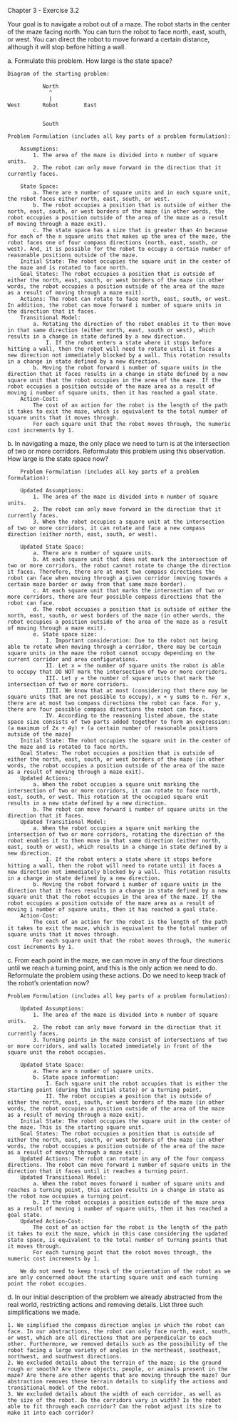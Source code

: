 Chapter 3 - Exercise 3.2

Your goal is to navigate a robot out of a maze. The robot starts in the center of the maze
facing north. You can turn the robot to face north, east, south, or west. You can direct the
robot to move forward a certain distance, although it will stop before hitting a wall.

a. Formulate this problem. How large is the state space?

    Diagram of the starting problem:

               North
                 ^
                 |
    West       Robot        East


               South

    Problem Formulation (includes all key parts of a problem formulation):

        Assumptions: 
            1. The area of the maze is divided into n number of square units.
            2. The robot can only move forward in the direction that it currently faces.
    
        State Space: 
            a. There are n number of square units and in each square unit, the robot faces either north, east, south, or west.
            b. The robot occupies a position that is outside of either the north, east, south, or west borders of the maze (in other words, the robot occupies a position outside of the area of the maze as a result of moving through a maze exit).
            c. The state space has a size that is greater than 4n because for each of the n square units that makes up the area of the maze, the robot faces one of four compass directions (north, east, south, or west). And, it is possible for the robot to occupy a certain number of reasonable positions outside of the maze.
        Initial State: The robot occupies the square unit in the center of the maze and is rotated to face north.
        Goal States: The robot occupies a position that is outside of either the north, east, south, or west borders of the maze (in other words, the robot occupies a position outside of the area of the maze as a result of moving through a maze exit).
        Actions: The robot can rotate to face north, east, south, or west. In addition, the robot can move forward i number of square units in the direction that it faces.
        Transitional Model: 
            a. Rotating the direction of the robot enables it to then move in that same direction (either north, east, south or west), which results in a change in state defined by a new direction.
                I. If the robot enters a state where it stops before hitting a wall, then the robot will need to rotate until it faces a new direction not immediately blocked by a wall. This rotation results in a change in state defined by a new direction.
            b. Moving the robot forward i number of square units in the direction that it faces results in a change in state defined by a new square unit that the robot occupies in the area of the maze. If the robot occupies a position outside of the maze area as a result of moving i number of square units, then it has reached a goal state.
        Action-Cost:
            The cost of an action for the robot is the length of the path it takes to exit the maze, which is equivalent to the total number of square units that it moves through.
            For each square unit that the robot moves through, the numeric cost increments by 1. 

b. In navigating a maze, the only place we need to turn is at the intersection of two or
more corridors. Reformulate this problem using this observation. How large is the state
space now?

        Problem Formulation (includes all key parts of a problem formulation):

        Updated Assumptions: 
            1. The area of the maze is divided into n number of square units.
            2. The robot can only move forward in the direction that it currently faces.
            3. When the robot occupies a square unit at the intersection of two or more corridors, it can rotate and face a new compass direction (either north, east, south, or west).
    
        Updated State Space: 
            a. There are n number of square units. 
            b. At each square unit that does not mark the intersection of two or more corridors, the robot cannot rotate to change the direction it faces. Therefore, there are at most two compass directions the robot can face when moving through a given corridor (moving towards a certain maze border or away from that same maze border).
            c. At each square unit that marks the intersection of two or more corridors, there are four possible compass directions that the robot can face.
            d. The robot occupies a position that is outside of either the north, east, south, or west borders of the maze (in other words, the robot occupies a position outside of the area of the maze as a result of moving through a maze exit).
            e. State space size:
                I. Important consideration: Due to the robot not being able to rotate when moving through a corridor, there may be certain square units in the maze the robot cannot occupy depending on the current corridor and area configurations.
                II. Let x = the number of square units the robot is able to occupy that DO NOT mark the intersection of two or more corridors.
                III. Let y = the number of square units that mark the intersection of two or more corridors.
                IIII. We know that at most (considering that there may be square units that are not possible to occupy), x + y sums to n. For x, there are at most two compass directions the robot can face. For y, there are four possible compass directions the robot can face.
                IV. According to the reasoning listed above, the state space size consists of two parts added together to form an expression: (a maximum of 2x + 4y) + (a certain number of reasonable positions outside of the maze)
        Initial State: The robot occupies the square unit in the center of the maze and is rotated to face north.
        Goal States: The robot occupies a position that is outside of either the north, east, south, or west borders of the maze (in other words, the robot occupies a position outside of the area of the maze as a result of moving through a maze exit).
        Updated Actions: 
            a. When the robot occupies a square unit marking the intersection of two or more corridors, it can rotate to face north, east, south, or west. This rotation at the occupied square unit results in a new state defined by a new direction.
            b. The robot can move forward i number of square units in the direction that it faces.
        Updated Transitional Model: 
            a. When the robot occupies a square unit marking the intersection of two or more corridors, rotating the direction of the robot enables it to then move in that same direction (either north, east, south or west), which results in a change in state defined by a new direction.
                I. If the robot enters a state where it stops before hitting a wall, then the robot will need to rotate until it faces a new direction not immediately blocked by a wall. This rotation results in a change in state defined by a new direction.
            b. Moving the robot forward i number of square units in the direction that it faces results in a change in state defined by a new square unit that the robot occupies in the area of the maze. If the robot occupies a position outside of the maze area as a result of moving i number of square units, then it has reached a goal state.
        Action-Cost:
            The cost of an action for the robot is the length of the path it takes to exit the maze, which is equivalent to the total number of square units that it moves through.
            For each square unit that the robot moves through, the numeric cost increments by 1. 

c. From each point in the maze, we can move in any of the four directions until we reach a
turning point, and this is the only action we need to do. Reformulate the problem using
these actions. Do we need to keep track of the robot’s orientation now?

    Problem Formulation (includes all key parts of a problem formulation):

        Updated Assumptions: 
            1. The area of the maze is divided into n number of square units.
            2. The robot can only move forward in the direction that it currently faces.
            3. Turning points in the maze consist of intersections of two or more corridors, and walls located immediately in front of the square unit the robot occupies.
    
        Updated State Space: 
            a. There are n number of square units. 
            b. State space information:
                I. Each square unit the robot occupies that is either the starting point (during the initial state) or a turning point.
                II. The robot occupies a position that is outside of either the north, east, south, or west borders of the maze (in other words, the robot occupies a position outside of the area of the maze as a result of moving through a maze exit).
        Initial State: The robot occupies the square unit in the center of the maze. This is the starting square unit.
        Goal States: The robot occupies a position that is outside of either the north, east, south, or west borders of the maze (in other words, the robot occupies a position outside of the area of the maze as a result of moving through a maze exit).
        Updated Actions: The robot can rotate in any of the four compass directions. The robot can move forward i number of square units in the direction that it faces until it reaches a turning point.
        Updated Transitional Model: 
            a. When the robot moves forward i number of square units and reaches a turning point, this action results in a change in state as the robot now occupies a turning point.  
            b. If the robot occupies a position outside of the maze area as a result of moving i number of square units, then it has reached a goal state.
        Updated Action-Cost:
            The cost of an action for the robot is the length of the path it takes to exit the maze, which in this case considering the updated state space, is equivalent to the total number of turning points that it moves through.
            For each turning point that the robot moves through, the numeric cost increments by 1. 

        We do not need to keep track of the orientation of the robot as we are only concerned about the starting square unit and each turning point the robot occupies.

d. In our initial description of the problem we already abstracted from the real world,
restricting actions and removing details. List three such simplifications we made.

    1. We simplified the compass direction angles in which the robot can face. In our abstractions, the robot can only face north, east, south, or west, which are all directions that are perpendicular to each other. Furthermore, we removed details such as the possibility of the robot facing a large variety of angles in the northeast, southeast, northwest, and southwest directions.
    2. We excluded details about the terrain of the maze; is the ground rough or smooth? Are there objects, people, or animals present in the maze? Are there are other agents that are moving through the maze? Our abstraction removes these terrain details to simplify the actions and transitional model of the robot.
    3. We excluded details about the width of each corridor, as well as the size of the robot. Do the corridors vary in width? Is the robot able to fit through each corridor? Can the robot adjust its size to make it into each corridor? 